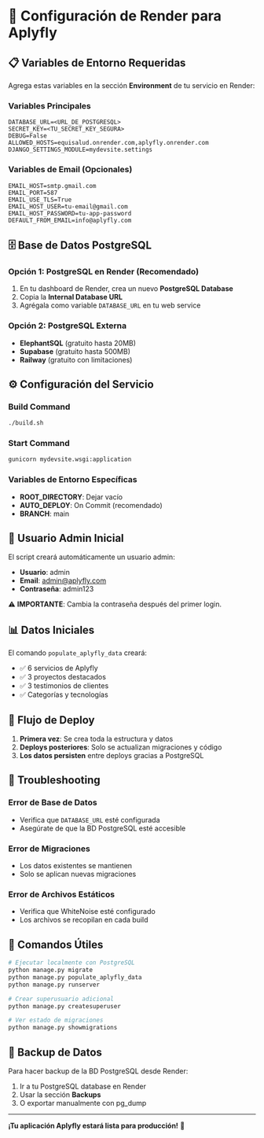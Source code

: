 # 🚀 Configuración de Render para Aplyfly

## 📋 Variables de Entorno Requeridas

Agrega estas variables en la sección **Environment** de tu servicio en Render:

### Variables Principales
```
DATABASE_URL=<URL_DE_POSTGRESQL>
SECRET_KEY=<TU_SECRET_KEY_SEGURA>
DEBUG=False
ALLOWED_HOSTS=equisalud.onrender.com,aplyfly.onrender.com
DJANGO_SETTINGS_MODULE=mydevsite.settings
```

### Variables de Email (Opcionales)
```
EMAIL_HOST=smtp.gmail.com
EMAIL_PORT=587
EMAIL_USE_TLS=True
EMAIL_HOST_USER=tu-email@gmail.com
EMAIL_HOST_PASSWORD=tu-app-password
DEFAULT_FROM_EMAIL=info@aplyfly.com
```

## 🗄️ Base de Datos PostgreSQL

### Opción 1: PostgreSQL en Render (Recomendado)
1. En tu dashboard de Render, crea un nuevo **PostgreSQL Database**
2. Copia la **Internal Database URL** 
3. Agrégala como variable `DATABASE_URL` en tu web service

### Opción 2: PostgreSQL Externa
- **ElephantSQL** (gratuito hasta 20MB)
- **Supabase** (gratuito hasta 500MB)
- **Railway** (gratuito con limitaciones)

## ⚙️ Configuración del Servicio

### Build Command
```bash
./build.sh
```

### Start Command
```bash
gunicorn mydevsite.wsgi:application
```

### Variables de Entorno Específicas
- **ROOT_DIRECTORY**: Dejar vacío
- **AUTO_DEPLOY**: On Commit (recomendado)
- **BRANCH**: main

## 🔐 Usuario Admin Inicial

El script creará automáticamente un usuario admin:
- **Usuario**: admin
- **Email**: admin@aplyfly.com  
- **Contraseña**: admin123

⚠️ **IMPORTANTE**: Cambia la contraseña después del primer login.

## 📊 Datos Iniciales

El comando `populate_aplyfly_data` creará:
- ✅ 6 servicios de Aplyfly
- ✅ 3 proyectos destacados
- ✅ 3 testimonios de clientes
- ✅ Categorías y tecnologías

## 🔄 Flujo de Deploy

1. **Primera vez**: Se crea toda la estructura y datos
2. **Deploys posteriores**: Solo se actualizan migraciones y código
3. **Los datos persisten** entre deploys gracias a PostgreSQL

## 🐛 Troubleshooting

### Error de Base de Datos
- Verifica que `DATABASE_URL` esté configurada
- Asegúrate de que la BD PostgreSQL esté accesible

### Error de Migraciones
- Los datos existentes se mantienen
- Solo se aplican nuevas migraciones

### Error de Archivos Estáticos
- Verifica que WhiteNoise esté configurado
- Los archivos se recopilan en cada build

## 📝 Comandos Útiles

```bash
# Ejecutar localmente con PostgreSQL
python manage.py migrate
python manage.py populate_aplyfly_data
python manage.py runserver

# Crear superusuario adicional
python manage.py createsuperuser

# Ver estado de migraciones
python manage.py showmigrations
```

## 🔄 Backup de Datos

Para hacer backup de la BD PostgreSQL desde Render:
1. Ir a tu PostgreSQL database en Render
2. Usar la sección **Backups** 
3. O exportar manualmente con pg_dump

---

**¡Tu aplicación Aplyfly estará lista para producción!** 🎉
